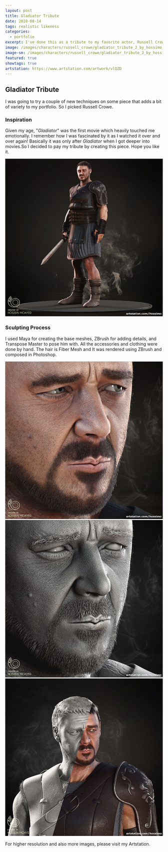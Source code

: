 ```yaml
---
layout: post
title: Gladiator Tribute
date: 2018-08-14
tags: realistic likeness
categories:
  - portfolio
excerpt: I've done this as a tribute to my favorite actor, Russell Crowe and also one of my favorite movies, Gladiator.
image: /images/characters/russell_crowe/gladiator_tribute_2_by_hossimo_square.jpg
image-sm: /images/characters/russell_crowe/gladiator_tribute_2_by_hossimo_square.jpg
featured: true
showtags: true
artstation: https://www.artstation.com/artwork/vlQZD
---
```

## Gladiator Tribute


I was going to try a couple of new techniques on some piece that adds a bit of variety to my portfolio. So I picked Russell Crowe.


### Inspiration

Given my age, "*Gladiator*" was the first movie which heavily touched me emotionally. I remember how I was fascinated by it as I watched it over and over again! Basically it was only after *Gladiator* when I got deeper into movies.So I decided to pay my tribute by creating this piece.
Hope you like it.
	
  <img src="/images/characters/russell_crowe/gladiator_tribute_1_by_hossimo_square.jpg" alt="gladiator_tribute_1_by_hossimo_square" class="responsive">

### Sculpting Process

I used Maya for creating the base meshes, ZBrush for adding details, and Transpose Master to pose him with.
All the accessories and clothing were done by hand.
The hair is Fiber Mesh and It was rendered using ZBrush and composed in Photoshop.


<img src="/images/characters/russell_crowe/gladiator_tribute_3_by_hossimo_square.jpg" alt="gladiator_tribute_3_by_hossimo_square" class="responsive">

<img src="/images/characters/russell_crowe/gladiator_tribute_sculpture_3_by_hossimo_square.jpg" alt="gladiator_tribute_sculpture_3_by_hossimo_square" class="responsive">

<img src="/images/characters/russell_crowe/gladiator_tribute_2_comparison_by_hossimo.jpg" alt="gladiator_tribute_2_comparison_by_hossimo" class="responsive">

For higher resolution and also more images, please visit my Artstation.